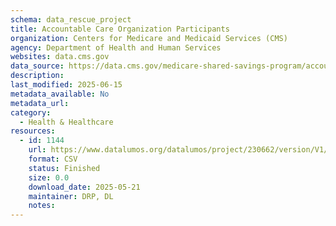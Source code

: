 ```yaml
---
schema: data_rescue_project 
title: Accountable Care Organization Participants
organization: Centers for Medicare and Medicaid Services (CMS)
agency: Department of Health and Human Services
websites: data.cms.gov
data_source: https://data.cms.gov/medicare-shared-savings-program/accountable-care-organization-participants
description: 
last_modified: 2025-06-15
metadata_available: No
metadata_url: 
category:
  - Health & Healthcare 
resources:
  - id: 1144
    url: https://www.datalumos.org/datalumos/project/230662/version/V1/view
    format: CSV
    status: Finished
    size: 0.0
    download_date: 2025-05-21
    maintainer: DRP, DL
    notes: 
---
```

